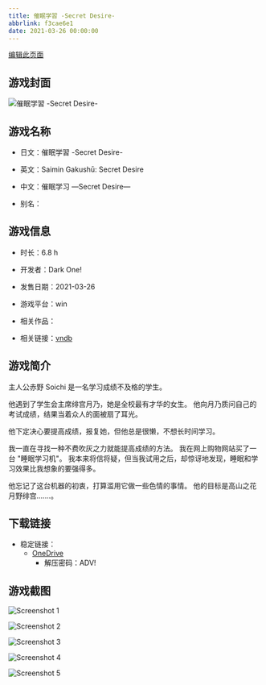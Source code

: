 ```yaml
---
title: 催眠学習 -Secret Desire-
abbrlink: f3cae6e1
date: 2021-03-26 00:00:00
---
```

[编辑此页面](https://github.com/ACG-3/ADV3-source/blob/main/source/_posts/games/%E5%82%AC%E7%9C%A0%E5%AD%A6%E7%BF%92%20-Secret%20Desire-.md)

## 游戏封面

![催眠学習 -Secret Desire-](https://pan.timero.xyz/d/onedrive/img_lib_001/%E5%82%AC%E7%9C%A0%E5%AD%A6%E7%BF%92%20-Secret%20Desire-_cover.avif)


## 游戏名称

- 日文：催眠学習 -Secret Desire-
- 英文：Saimin Gakushū: Secret Desire
- 中文：催眠学习 —Secret Desire—

- 别名：


## 游戏信息

- 时长：6.8 h
- 开发者：Dark One!
- 发售日期：2021-03-26
- 游戏平台：win
- 相关作品：

- 相关链接：[vndb](https://vndb.org/v29779)


## 游戏简介

主人公赤野 Soichi 是一名学习成绩不及格的学生。

他遇到了学生会主席绯宫月乃，她是全校最有才华的女生。
他向月乃质问自己的考试成绩，结果当着众人的面被扇了耳光。

他下定决心要提高成绩，报复她，但他总是很懒，不想长时间学习。

我一直在寻找一种不费吹灰之力就能提高成绩的方法。
我在网上购物网站买了一台 "睡眠学习机"。
我本来将信将疑，但当我试用之后，却惊讶地发现，睡眠和学习效果比我想象的要强得多。

他忘记了这台机器的初衷，打算滥用它做一些色情的事情。
他的目标是高山之花月野绯宫.......。




## 下载链接

- 稳定链接：
    - [OneDrive](https://pan.timero.xyz/onedrive/adv_lib_001/%E5%82%AC%E7%9C%A0%E5%AD%A6%E7%BF%92%20-Secret%20Desire-)
        - 解压密码：ADV!



## 游戏截图


![Screenshot 1](https://pan.timero.xyz/d/onedrive/img_lib_001/%E5%82%AC%E7%9C%A0%E5%AD%A6%E7%BF%92%20-Secret%20Desire-_Screenshot_1.avif)

![Screenshot 2](https://pan.timero.xyz/d/onedrive/img_lib_001/%E5%82%AC%E7%9C%A0%E5%AD%A6%E7%BF%92%20-Secret%20Desire-_Screenshot_2.avif)

![Screenshot 3](https://pan.timero.xyz/d/onedrive/img_lib_001/%E5%82%AC%E7%9C%A0%E5%AD%A6%E7%BF%92%20-Secret%20Desire-_Screenshot_3.avif)

![Screenshot 4](https://pan.timero.xyz/d/onedrive/img_lib_001/%E5%82%AC%E7%9C%A0%E5%AD%A6%E7%BF%92%20-Secret%20Desire-_Screenshot_4.avif)

![Screenshot 5](https://pan.timero.xyz/d/onedrive/img_lib_001/%E5%82%AC%E7%9C%A0%E5%AD%A6%E7%BF%92%20-Secret%20Desire-_Screenshot_5.avif)

